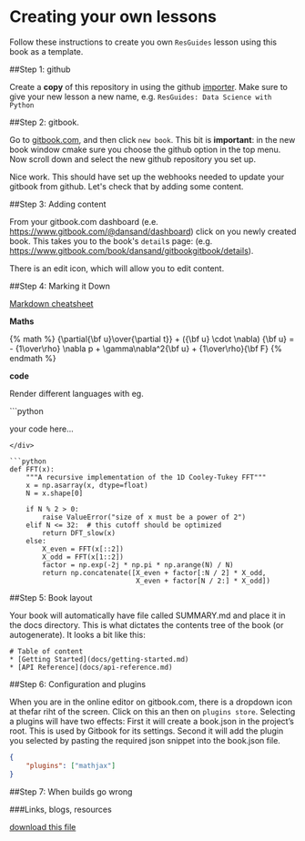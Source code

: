 # Creating your own lessons

Follow these instructions to create you own `ResGuides` lesson using this book as a template. 

##Step 1: github

Create a __copy__ of this repository in using the github [importer](https://github.com/new/import). Make sure to give your new lesson a new name, e.g. `ResGuides: Data Science with Python`


##Step 2: gitbook.

Go to [gitbook.com](gitbook.com), and then click `new book`. This bit is __important__: in the new book window cmake sure you choose the github option in the top menu. Now scroll down and select the new github repository you set up.

Nice work. This should have set up the webhooks needed to update your gitbook from github. Let's check that by adding some content.


##Step 3: Adding content

 From your gitbook.com dashboard (e.e. https://www.gitbook.com/@dansand/dashboard) click on you newly created book. This takes you to the book's `detail`s page: (e.g. https://www.gitbook.com/book/dansand/gitbookgitbook/details).
 
 There is an edit icon, which will allow you to edit content. 

##Step 4: Marking it Down

[Markdown cheatsheet](https://github.com/adam-p/markdown-here/wiki/Markdown-Cheatsheet)



__Maths__

{% math %}
 {\partial{\bf u}\over{\partial t}} + ({\bf u} \cdot \nabla) {\bf u} = - {1\over\rho} \nabla p + \gamma\nabla^2{\bf u} + {1\over\rho}{\bf F} 
{% endmath %}


__code__

Render different languages with eg. 

<div>
```python 

your code here...

```
</div>

```python
def FFT(x):
    """A recursive implementation of the 1D Cooley-Tukey FFT"""
    x = np.asarray(x, dtype=float)
    N = x.shape[0]
    
    if N % 2 > 0:
        raise ValueError("size of x must be a power of 2")
    elif N <= 32:  # this cutoff should be optimized
        return DFT_slow(x)
    else:
        X_even = FFT(x[::2])
        X_odd = FFT(x[1::2])
        factor = np.exp(-2j * np.pi * np.arange(N) / N)
        return np.concatenate([X_even + factor[:N / 2] * X_odd,
                               X_even + factor[N / 2:] * X_odd])

```

##Step 5: Book layout 

Your book will automatically have file called SUMMARY.md and place it in the docs directory. This is what dictates the contents tree of the book (or autogenerate). It looks a bit like this:

```
# Table of content 
* [Getting Started](docs/getting-started.md)
* [API Reference](docs/api-reference.md)
```



##Step 6: Configuration and plugins

When you are in the online editor on gitbook.com, there is a dropdown icon at thefar riht of the screen. Click on this an then on `plugins store`. Selecting a plugins will have two effects: First it will create a book.json in the project’s root. This is used by Gitbook for its settings. Second it will add the plugin you selected by pasting the required json snippet into the book.json file. 


```json
{
    "plugins": ["mathjax"]
}

```

##Step 7: When builds go wrong


###Links, blogs, resources

[](https://medium.com/@gpbl/how-to-use-gitbook-to-publish-docs-for-your-open-source-npm-packages-465dd8d5bfba#.acdr3enfr)



[download this file](https://raw.githubusercontent.com/dansand/Python/master/data/europe-seasonal.txt)

